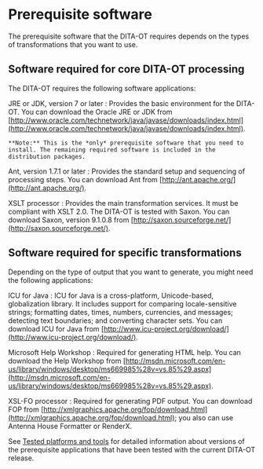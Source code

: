 # Prerequisite software

The prerequisite software that the DITA-OT requires depends on the types of transformations that you want to use.

## Software required for core DITA-OT processing

The DITA-OT requires the following software applications:

 JRE or JDK, version 7 or later
 :   Provides the basic environment for the DITA-OT. You can download the Oracle JRE or JDK from [http://www.oracle.com/technetwork/java/javase/downloads/index.html](http://www.oracle.com/technetwork/java/javase/downloads/index.html).

    **Note:** This is the *only* prerequisite software that you need to install. The remaining required software is included in the distribution packages.

  Ant, version 1.7.1 or later
 :   Provides the standard setup and sequencing of processing steps. You can download Ant from [http://ant.apache.org/](http://ant.apache.org/).

  XSLT processor
 :   Provides the main transformation services. It must be compliant with XSLT 2.0. The DITA-OT is tested with Saxon. You can download Saxon, version 9.1.0.8 from [http://saxon.sourceforge.net/](http://saxon.sourceforge.net/).

 ## Software required for specific transformations

Depending on the type of output that you want to generate, you might need the following applications:

 ICU for Java
 :   ICU for Java is a cross-platform, Unicode-based, globalization library. It includes support for comparing locale-sensitive strings; formatting dates, times, numbers, currencies, and messages; detecting text boundaries; and converting character sets. You can download ICU for Java from [http://www.icu-project.org/download/](http://www.icu-project.org/download/).

  Microsoft Help Workshop
 :   Required for generating HTML help. You can download the Help Workshop from [http://msdn.microsoft.com/en-us/library/windows/desktop/ms669985%28v=vs.85%29.aspx](http://msdn.microsoft.com/en-us/library/windows/desktop/ms669985%28v=vs.85%29.aspx).

  XSL-FO processor
 :   Required for generating PDF output. You can download FOP from [http://xmlgraphics.apache.org/fop/download.html](http://xmlgraphics.apache.org/fop/download.html); you also can use Antenna House Formatter or RenderX.

 See [Tested platforms and tools](tested-tools.md) for detailed information about versions of the prerequisite applications that have been tested with the current DITA-OT release.

